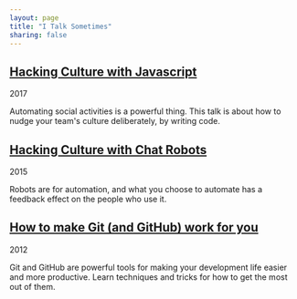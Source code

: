 ```yaml
---
layout: page
title: "I Talk Sometimes"
sharing: false
---
```


## [Hacking Culture with Javascript](/talks/robots2)
<p class="meta">2017</p>
Automating social activities is a powerful thing.
This talk is about how to nudge your team's culture deliberately, by writing code.

## [Hacking Culture with Chat Robots](/talks/robots)
<p class="meta">2015</p>
Robots are for automation, and what you choose to automate has a
feedback effect on the people who use it.

## [How to make Git (and GitHub) work for you](/talks/openblend.html)
<p class="meta">2012</p>
Git and GitHub are powerful tools for making your development life easier and
more productive. Learn techniques and tricks for how to get the most out of
them.
